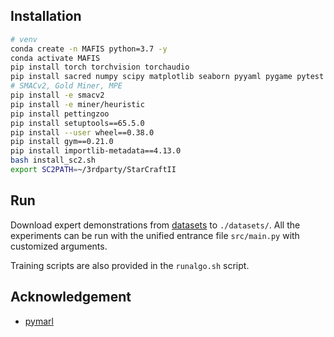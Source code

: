 ## Installation

```bash
# venv
conda create -n MAFIS python=3.7 -y
conda activate MAFIS
pip install torch torchvision torchaudio
pip install sacred numpy scipy matplotlib seaborn pyyaml pygame pytest probscale imageio snakeviz tensorboard-logger tensorboard tensorboardx h5py
# SMACv2, Gold Miner, MPE
pip install -e smacv2
pip install -e miner/heuristic
pip install pettingzoo
pip install setuptools==65.5.0
pip install --user wheel==0.38.0
pip install gym==0.21.0
pip install importlib-metadata==4.13.0
bash install_sc2.sh
export SC2PATH=~/3rdparty/StarCraftII
```

## Run
Download expert demonstrations from [datasets](https://www.lamda.nju.edu.cn/lingzx/NeurIPS_2025_MAFIS_dataset.zip) to `./datasets/`. All the experiments can be run with the unified entrance file `src/main.py` with customized arguments.

Training scripts are also provided in the `runalgo.sh` script.

## Acknowledgement

+ [pymarl](https://github.com/oxwhirl/pymarl)